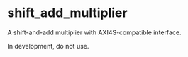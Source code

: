 # shift_add_multiplier
A shift-and-add multiplier with AXI4S-compatible interface.

In development, do not use.
